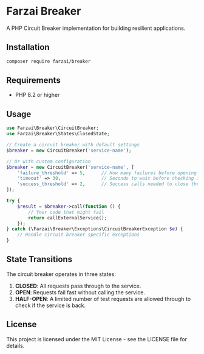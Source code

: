# Farzai Breaker

A PHP Circuit Breaker implementation for building resilient applications.

## Installation

```bash
composer require farzai/breaker
```

## Requirements

- PHP 8.2 or higher

## Usage

```php
use Farzai\Breaker\CircuitBreaker;
use Farzai\Breaker\States\ClosedState;

// Create a circuit breaker with default settings
$breaker = new CircuitBreaker('service-name');

// Or with custom configuration
$breaker = new CircuitBreaker('service-name', [
    'failure_threshold' => 5,      // How many failures before opening
    'timeout' => 30,               // Seconds to wait before checking if service is back
    'success_threshold' => 2,      // Success calls needed to close the circuit again
]);

try {
    $result = $breaker->call(function () {
        // Your code that might fail
        return callExternalService();
    });
} catch (\Farzai\Breaker\Exceptions\CircuitBreakerException $e) {
    // Handle circuit breaker specific exceptions
}
```

## State Transitions

The circuit breaker operates in three states:

1. **CLOSED**: All requests pass through to the service.
2. **OPEN**: Requests fail fast without calling the service.
3. **HALF-OPEN**: A limited number of test requests are allowed through to check if the service is back.

## License

This project is licensed under the MIT License - see the LICENSE file for details.